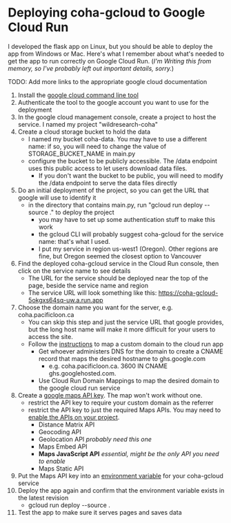 # Deploying coha-gcloud to Google Cloud Run

I developed the flask app on Linux, but you should be able to deploy the app from Windows or Mac.
Here's what I remember about what's needed to get the app to run correctly on Google Cloud Run. 
(*I'm Writing this from memory, so I've probably left out important details, sorry.*)

TODO: Add more links to the appropriate google cloud documentation

1. Install the [google cloud command line tool](https://cloud.google.com/sdk/docs/install)
2. Authenticate the tool to the google account you want to use for the deployment
3. In the google cloud management console, create a project to host the service.  I named my project "wildresearch-coha"
4. Create a cloud storage bucket to hold the data
   - I named my bucket coha-data.  You may have to use a different name: if so, you will need to change the value of STORAGE_BUCKET_NAME in main.py
   - configure the bucket to be publicly accessible.  The /data endpoint uses this public access to let users download data files.
     - If you don't want the bucket to be public, you will need to modify the /data endpoint to serve the data files directly
5. Do an initial deployment of the project, so you can get the URL that google will use to identify it
   - in the directory that contains main.py, run "gcloud run deploy --source ."  to deploy the project
     - you may have to set up some authentication stuff to make this work
     - the gcloud CLI will probably suggest coha-gcloud for the service name: that's what I used.
     - I put my service in region us-west1 (Oregon).  Other regions are fine, but Oregon seemed the closest option to Vancouver
6. Find the deployed coha-gcloud service in the Cloud Run console, then click on the service name to see details
   - The URL for the service should be deployed near the top of the page, beside the service name and region
   - The service URL will look something like this: https://coha-gcloud-5okgxs64sq-uw.a.run.app
7. Choose the domain name you want for the server, e.g. coha.pacificloon.ca
   - You can skip this step and just the service URL that google provides, but the long host name will make it more difficult for your users to access the site.
   - Follow the [instructions](https://cloud.google.com/run/docs/mapping-custom-domains#run) to map a custom domain to the cloud run app
      - Get whoever administers DNS for the domain to create a CNAME record that maps the desired hostname to ghs.google.com
        - e.g. coha.pacificloon.ca. 3600 IN CNAME ghs.googlehosted.com.
      - Use Cloud Run Domain Mappings to map the desired domain to the google cloud run service
8. Create a [google maps API key](https://developers.google.com/maps/documentation/javascript/get-api-key).  The map won't work without one.
   - restrict the API key to require your custom domain as the referrer
   - restrict the API key to just the required Maps APIs.  You may need to [enable the APIs on your project](https://cloud.google.com/apis/docs/getting-started).
     - Distance Matrix API 
     - Geocoding API 
     - Geolocation API  *probably need this one*
     - Maps Embed API 
     - **Maps JavaScript API** *essential, might be the only API you need to enable*  
     - Maps Static API
9. Put the Maps API key into an [environment variable](https://cloud.google.com/functions/docs/configuring/env-var) for your coha-gcloud service
10. Deploy the app again and confirm that the environment variable exists in the latest revision
    - gcloud run deploy --source .
11. Test the app to make sure it serves pages and saves data
